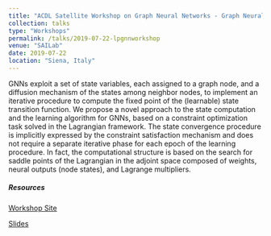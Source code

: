 ```yaml
---
title: "ACDL Satellite Workshop on Graph Neural Networks - Graph Neural Networks – A constraint-based formulation"
collection: talks
type: "Workshops"
permalink: /talks/2019-07-22-lpgnnworkshop
venue: "SAILab"
date: 2019-07-22
location: "Siena, Italy"
---
```


GNNs exploit a set of state variables, each assigned to a graph node, and a diffusion mechanism of the states among neighbor nodes, to implement an iterative procedure to compute the fixed point of the (learnable) state transition function. We propose a novel approach to the state computation and the learning algorithm for GNNs, based on a constraint optimization task solved in the Lagrangian framework. The state convergence procedure is implicitly expressed by the constraint satisfaction mechanism and does not require a separate iterative phase for each epoch of the learning procedure. In fact, the computational structure is based on the search for saddle points of the Lagrangian in the adjoint space composed of weights, neural outputs (node states), and Lagrange multipliers.

<h5>Resources</h5>
<a href="http://sailab.diism.unisi.it/acdl-satellite-workshop-on-graph-neural-networks/">Workshop Site</a>

<a href="http://sailab.diism.unisi.it/wp-content/uploads/2019/07/WorkshopGNN_matteo.pdf">Slides</a>